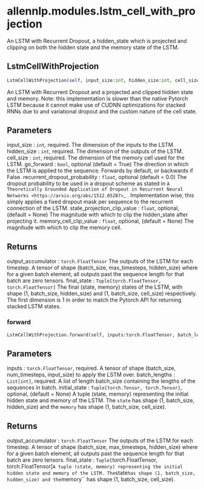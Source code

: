 # allennlp.modules.lstm_cell_with_projection

An LSTM with Recurrent Dropout, a hidden_state which is projected and
clipping on both the hidden state and the memory state of the LSTM.

## LstmCellWithProjection
```python
LstmCellWithProjection(self, input_size:int, hidden_size:int, cell_size:int, go_forward:bool=True, recurrent_dropout_probability:float=0.0, memory_cell_clip_value:Union[float, NoneType]=None, state_projection_clip_value:Union[float, NoneType]=None) -> None
```

An LSTM with Recurrent Dropout and a projected and clipped hidden state and
memory. Note: this implementation is slower than the native Pytorch LSTM because
it cannot make use of CUDNN optimizations for stacked RNNs due to and
variational dropout and the custom nature of the cell state.

Parameters
----------
input_size : ``int``, required.
    The dimension of the inputs to the LSTM.
hidden_size : ``int``, required.
    The dimension of the outputs of the LSTM.
cell_size : ``int``, required.
    The dimension of the memory cell used for the LSTM.
go_forward : ``bool``, optional (default = True)
    The direction in which the LSTM is applied to the sequence.
    Forwards by default, or backwards if False.
recurrent_dropout_probability : ``float``, optional (default = 0.0)
    The dropout probability to be used in a dropout scheme as stated in
    `A Theoretically Grounded Application of Dropout in Recurrent Neural Networks
    <https://arxiv.org/abs/1512.05287>`_ . Implementation wise, this simply
    applies a fixed dropout mask per sequence to the recurrent connection of the
    LSTM.
state_projection_clip_value : ``float``, optional, (default = None)
    The magnitude with which to clip the hidden_state after projecting it.
memory_cell_clip_value : ``float``, optional, (default = None)
    The magnitude with which to clip the memory cell.

Returns
-------
output_accumulator : ``torch.FloatTensor``
    The outputs of the LSTM for each timestep. A tensor of shape
    (batch_size, max_timesteps, hidden_size) where for a given batch
    element, all outputs past the sequence length for that batch are
    zero tensors.
final_state : ``Tuple[torch.FloatTensor, torch.FloatTensor]``
    The final (state, memory) states of the LSTM, with shape
    (1, batch_size, hidden_size) and  (1, batch_size, cell_size)
    respectively. The first dimension is 1 in order to match the Pytorch
    API for returning stacked LSTM states.

### forward
```python
LstmCellWithProjection.forward(self, inputs:torch.FloatTensor, batch_lengths:List[int], initial_state:Union[Tuple[torch.Tensor, torch.Tensor], NoneType]=None)
```

Parameters
----------
inputs : ``torch.FloatTensor``, required.
    A tensor of shape (batch_size, num_timesteps, input_size)
    to apply the LSTM over.
batch_lengths : ``List[int]``, required.
    A list of length batch_size containing the lengths of the sequences in batch.
initial_state : ``Tuple[torch.Tensor, torch.Tensor]``, optional, (default = None)
    A tuple (state, memory) representing the initial hidden state and memory
    of the LSTM. The ``state`` has shape (1, batch_size, hidden_size) and the
    ``memory`` has shape (1, batch_size, cell_size).

Returns
-------
output_accumulator : ``torch.FloatTensor``
    The outputs of the LSTM for each timestep. A tensor of shape
    (batch_size, max_timesteps, hidden_size) where for a given batch
    element, all outputs past the sequence length for that batch are
    zero tensors.
final_state : ``Tuple[``torch.FloatTensor, torch.FloatTensor]``
    A tuple (state, memory) representing the initial hidden state and memory
    of the LSTM. The ``state`` has shape (1, batch_size, hidden_size) and the
    ``memory`` has shape (1, batch_size, cell_size).

